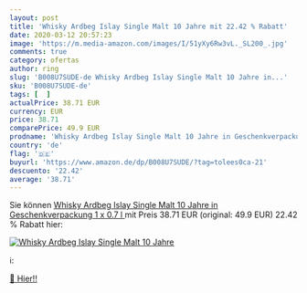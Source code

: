 ```yaml
---
layout: post
title: 'Whisky Ardbeg Islay Single Malt 10 Jahre mit 22.42 % Rabatt'
date: 2020-03-12 20:57:23
image: 'https://m.media-amazon.com/images/I/51yXy6Rw3vL._SL200_.jpg'
comments: true
category: ofertas
author: ring
slug: 'B008U7SUDE-de Whisky Ardbeg Islay Single Malt 10 Jahre in...'
sku: 'B008U7SUDE-de'
tags: [  ]
actualPrice: 38.71 EUR
currency: EUR
price: 38.71
comparePrice: 49.9 EUR
prodname: 'Whisky Ardbeg Islay Single Malt 10 Jahre in Geschenkverpackung  1 x 0.7 l '
country: 'de'
flag: '🇩🇪'
buyurl: 'https://www.amazon.de/dp/B008U7SUDE/?tag=tolees0ca-21'
descuento: '22.42'
average: '38.71'
---
```


Sie können [Whisky Ardbeg Islay Single Malt 10 Jahre in Geschenkverpackung  1 x 0.7 l ](https://www.amazon.de/dp/B008U7SUDE/?tag=tolees0ca-21) mit Preis 38.71 EUR (original: 49.9 EUR) 22.42 % Rabatt hier:

[![Whisky Ardbeg Islay Single Malt 10 Jahre](https://m.media-amazon.com/images/I/51yXy6Rw3vL._SL200_.jpg)](https://www.amazon.de/dp/B008U7SUDE/?tag=tolees0ca-21)

ℹ️:


[🛒 Hier!!](https://www.amazon.de/dp/B008U7SUDE/?tag=tolees0ca-21)
